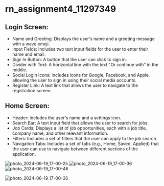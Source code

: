 # rn_assignment4_11297349

## Login Screen:

* Name and Greeting: Displays the user's name and a greeting message with a wave emoji.
* Input Fields: Includes two text input fields for the user to enter their name and email.
* Sign In Button: A button that the user can click to sign in.
* Divider with Text: A horizontal line with the text "Or continue with" in the middle.
* Social Login Icons: Includes icons for Google, Facebook, and Apple, allowing the user to sign in using their social media accounts.
* Register Link: A text link that allows the user to navigate to the registration screen.
## Home Screen:

* Header: Includes the user's name and a settings icon.
* Search Bar: A text input field that allows the user to search for jobs.
* Job Cards: Displays a list of job opportunities, each with a job title, company name, and other relevant information.
* Filters: Includes a set of filters that the user can apply to the job search.
* Navigation Tabs: Includes a set of tabs (e.g., Home, Saved, Applied) that the user can use to navigate between different sections of the application.

![photo_2024-06-19_17-00-25](https://github.com/ohenek01/rn_assignment4_11297349/assets/144062701/a820004e-0a7e-4ee1-bb46-e0413eb1497f)
![photo_2024-06-19_17-00-36](https://github.com/ohenek01/rn_assignment4_11297349/assets/144062701/ad59031e-2e01-41d7-a7a5-8fd3a8016fd2)
![photo_2024-06-19_17-00-46](https://github.com/ohenek01/rn_assignment4_11297349/assets/144062701/bbac5bcd-7030-431c-a1c2-96666ec84846)

![photo_2024-06-19_17-00-36](https://github.com/ohenek01/rn_assignment4_11297349/assets/144062701/2030bf52-60a4-4513-99c8-5b78e20702c5)
